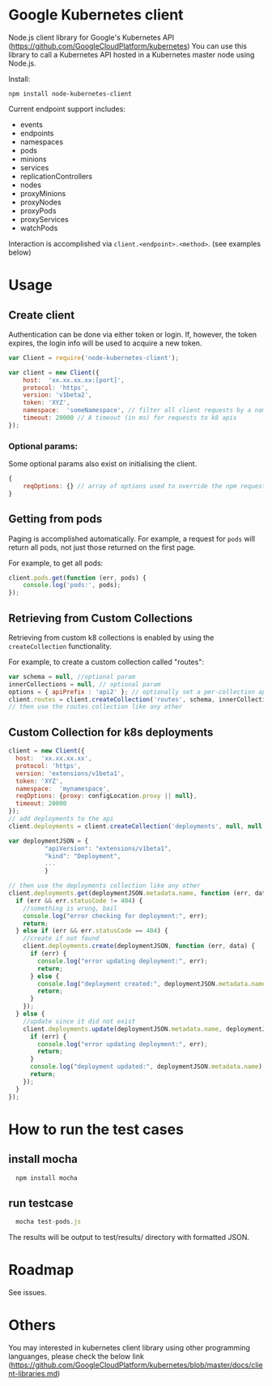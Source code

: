 # Google Kubernetes client

Node.js client library for Google's Kubernetes API (https://github.com/GoogleCloudPlatform/kubernetes)
You can use this library to call a Kubernetes API hosted in a Kubernetes master node using Node.js.

Install:

    npm install node-kubernetes-client

Current endpoint support includes:

* events
* endpoints
* namespaces
* pods
* minions
* services
* replicationControllers
* nodes
* proxyMinions
* proxyNodes
* proxyPods
* proxyServices
* watchPods

Interaction is accomplished via `client.<endpoint>.<method>`. (see examples below)

# Usage

## Create client

Authentication can be done via either token or login. If, however, the token
expires, the login info will be used to acquire a new token.

```js
var Client = require('node-kubernetes-client');

var client = new Client({
    host:  'xx.xx.xx.xx:[port]',
    protocol: 'https',
    version: 'v1beta2',
    token: 'XYZ',
    namespace:  'someNamespace', // filter all client requests by a namespace - default is k8s standard namespace
    timeout: 20000 // A timeout (in ms) for requests to k8 apis
});
```

### Optional params:
Some optional params also exist on initialising the client. 
```js
{
    reqOptions: {} // array of options used to override the npm request module for this client proxy, auth, etc.
}
```

## Getting from pods

Paging is accomplished automatically. For example, a request for `pods` will
return all pods, not just those returned on the first page.

For example, to get all pods:

```js
client.pods.get(function (err, pods) {
    console.log('pods:', pods);
});
```
## Retrieving from Custom Collections

Retrieving from custom k8 collections is enabled by using the `createCollection` functionality. 

For example, to create a custom collection called "routes":
```js
var schema = null, //optional param
innerCollections = null, // optional param
options = { apiPrefix : 'api2' }; // optionally set a per-collection api prefix
client.routes = client.createCollection('routes', schema, innerCollections, options);
// then use the routes collection like any other
```

## Custom Collection for k8s deployments

```js
client = new Client({
  host:  'xx.xx.xx.xx',
  protocol: 'https',
  version: 'extensions/v1beta1',
  token: 'XYZ',
  namespace:  'mynamespace',
  reqOptions: {proxy: configLocation.proxy || null},
  timeout: 20000 
});
// add deployments to the api
client.deployments = client.createCollection('deployments', null, null, { apiPrefix : 'apis' });

var deploymentJSON = {
          "apiVersion": "extensions/v1beta1",
          "kind": "Deployment",
          ...
          }

// then use the deployments collection like any other
client.deployments.get(deploymentJSON.metadata.name, function (err, data) {
  if (err && err.statusCode != 404) {
    //something is wrong, bail
    console.log("error checking for deployment:", err);
    return;
  } else if (err && err.statusCode == 404) {
    //create if not found
    client.deployments.create(deploymentJSON, function (err, data) {
      if (err) {
        console.log("error updating deployment:", err);
        return;
      } else {
        console.log("deployment created:", deploymentJSON.metadata.name);
        return;
      }
    });
  } else {
    //update since it did not exist
    client.deployments.update(deploymentJSON.metadata.name, deploymentJSON, function (err, data) {
      if (err) {
        console.log("error updating deployment:", err);
        return;
      }
      console.log("deployment updated:", deploymentJSON.metadata.name);
      return;
    }); 
  }
});
```

# How to run the test cases
## install mocha
```js
  npm install mocha
```
## run testcase
```js
  mocha test-pods.js
```
The results will be output to test/results/ directory with formatted JSON.

# Roadmap

See issues.

# Others

You may interested in kubernetes client library using other programming languanges, please check the below link
(https://github.com/GoogleCloudPlatform/kubernetes/blob/master/docs/client-libraries.md)
